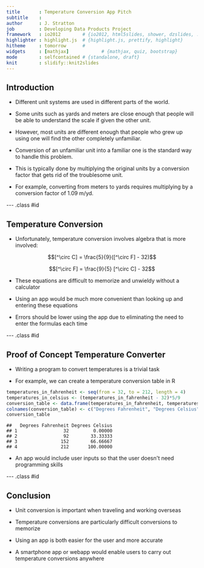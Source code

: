```yaml
---
title       : Temperature Conversion App Pitch
subtitle    : 
author      : J. Stratton
job         : Developing Data Products Project
framework   : io2012        # {io2012, html5slides, shower, dzslides, ...}
highlighter : highlight.js  # {highlight.js, prettify, highlight}
hitheme     : tomorrow      # 
widgets     : [mathjax]            # {mathjax, quiz, bootstrap}
mode        : selfcontained # {standalone, draft}
knit        : slidify::knit2slides
---
```


## Introduction

* Different unit systems are used in different parts of the world. 

* Some units such as yards and meters are close enough that people will be able to understand the scale if given the other unit. 

* However, most units are different enough that people who grew up using one will find the other completely unfamiliar.

* Conversion of an unfamiliar unit into a familiar one is the standard way to handle this problem. 

* This is typically done by multiplying the original units by a conversion factor that gets rid of the troublesome unit. 

* For example, converting from meters to yards requires multiplying by a conversion factor of 1.09 m/yd. 

--- .class #id 

## Temperature Conversion

* Unfortunately, temperature conversion involves algebra that is more involved: 

$$[^\circ C] = \frac{5}{9}([^\circ F] - 32)$$

$$[^\circ F] = \frac{9}{5} [^\circ C] - 32$$

* These equations are difficult to memorize and unwieldy without a calculator

* Using an app would be much more convenient than looking up and entering these equations

* Errors should be lower using the app due to eliminating the need to enter the formulas each time

--- .class #id

## Proof of Concept Temperature Converter

* Writing a program to convert temperatures is a trivial task

* For example, we can create a temperature conversion table in R


```r
temperatures_in_fahrenheit <- seq(from = 32, to = 212, length = 4)
temperatures_in_celsius <- (temperatures_in_fahrenheit - 32)*5/9
conversion_table <- data.frame(temperatures_in_fahrenheit, temperatures_in_celsius)
colnames(conversion_table) <- c("Degrees Fahrenheit", "Degrees Celsius")
conversion_table
```

```
##   Degrees Fahrenheit Degrees Celsius
## 1                 32         0.00000
## 2                 92        33.33333
## 3                152        66.66667
## 4                212       100.00000
```

* An app would include user inputs so that the user doesn't need programming skills

--- .class #id

## Conclusion

* Unit conversion is important when traveling and working overseas

* Temperature conversions are particularly difficult conversions to memorize

* Using an app is both easier for the user and more accurate

* A smartphone app or webapp would enable users to carry out temperature conversions anywhere
